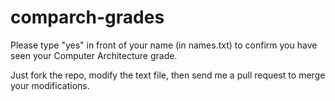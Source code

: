 # comparch-grades
Please type "yes" in front of your name (in names.txt) to confirm you have
seen your Computer Architecture grade.

Just fork the repo, modify the text file, then send me a pull request
to merge your modifications.

